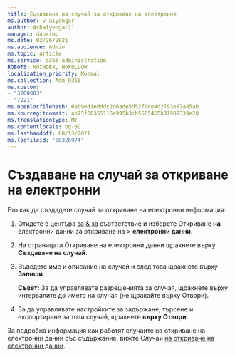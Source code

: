 ```yaml
---
title: Създаване на случай за откриване на електронни
ms.author: v-aiyengar
author: AshaIyengar21
manager: dansimp
ms.date: 02/26/2021
ms.audience: Admin
ms.topic: article
ms.service: o365-administration
ROBOTS: NOINDEX, NOFOLLOW
localization_priority: Normal
ms.collection: Adm_O365
ms.custom:
- "3200003"
- "7221"
ms.openlocfilehash: 6ab9ed1edddc2c6ade5d52f0de4d2793e87a85ab
ms.sourcegitcommit: ab75f66355116e995b3cb5505465b31989339e28
ms.translationtype: MT
ms.contentlocale: bg-BG
ms.lasthandoff: 08/13/2021
ms.locfileid: "58326974"
---
```

# <a name="create-an-ediscovery-case"></a>Създаване на случай за откриване на електронни

Ето как да създадете случай за откриване на електронни информация:

1. Отидете в центъра [за & за](https://go.microsoft.com/fwlink/p/?linkid=2077143) съответствие и изберете Откриване **на** електронни данни за откриване на  >  **електронни данни**.
1. На страницата Откриване на електронни данни щракнете върху **Създаване на случай**.
1. Въведете име и описание на случай и след това щракнете върху **Запиши**.
    
    **Съвет:** За да управлявате разрешенията за случая, щракнете върху интервалите до името на случая (не щракайте върху Отвори).
1. За да управлявате настройките за задържане, търсене и експортиране за този случай, щракнете **върху Отвори**.

За подробна информация как работят случаите на откриване на електронни данни със съдържание, вижте Случаи [на откриване на електронни данни](https://go.microsoft.com/fwlink/?linkid=2101589).
